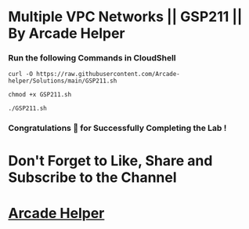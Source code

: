 # Multiple VPC Networks || GSP211 || By Arcade Helper

### Run the following Commands in CloudShell
 
```
curl -O https://raw.githubusercontent.com/Arcade-helper/Solutions/main/GSP211.sh

chmod +x GSP211.sh

./GSP211.sh
```

### Congratulations 🎉 for Successfully Completing the Lab !


# Don't Forget to Like, Share and Subscribe to the Channel

# [Arcade Helper](https://www.youtube.com/@ArcadeHelper1418)
